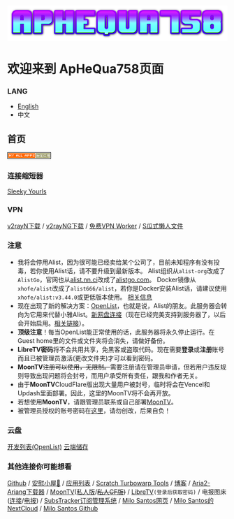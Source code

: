 ![Logo](./logo.png)
# 欢迎来到 ApHeQua758页面
### LANG
- [English](/index_en.html)
- 中文
## 首页
[![所有应用](./MyApps.gif)](/apps)
### 连接缩短器
[Sleeky Yourls](https://syourls.hsha1312.dpdns.org/)
### VPN
[v2rayN下载](https://github.com/2dust/v2rayN/releases/download/7.12.5/v2rayN-windows-64-desktop.zip) / [v2rayNG下载](https://github.com/2dust/v2rayNG/releases/download/1.10.4/v2rayNG_1.10.4_arm64-v8a.apk) / [免费VPN Worker](https://hqvpn.dpdns.org/cloudvpnpass) / [S瓜式懒人文件](https://syourls.hsha1312.dpdns.org/gr1xn1)
### 注意
- 我将会停用Alist，因为很可能已经卖给某个公司了，目前未知程序有没有投毒，若你使用Alist话，请不要升级到最新版本。
Alist组织从``alist-org``改成了``AlistGo``，官网也从[alist.nn.ci](https://alist.nn.ci)改成了[alistgo.com](https://alistgo.com)。
Docker镜像从``xhofe/alist``改成了``alist666/alist``，若你是Docker安装Alist话，请建议使用``xhofe/alist:v3.44.0``或更低版本使用。
[相关信息](https://www.freedidi.com/19598.html)
- 现在出现了新的解决方案：[OpenList](https://docs.oplist.org)，也就是说，Alist的朋友。此服务器会转向为它用来代替小雅Alist。[新网盘连接](https://opls.haoqi75.qzz.io)（现在已经完美支持到服务器了，以后会开始启用。[相关链接](https://question.run.claw.cloud/questions/10010000000001316)）。
- **顶级注意**！每当OpenList能正常使用的话，此服务器将永久停止运行。在Guest home里的文件或文件夹将会消失，请做好备份。
- **LibreTV密码**将不会共用共享，免黑客或盗取代码。现在需要**登录**或**注册**账号而且已被管理员激活(更改文件夹)才可以看到密码。
- **MoonTV**~~注册可以使用，无限制。~~需要注册请在管理员申请，但若用户违反规则导致出现问题将会封号，而用户承受所有责任，跟我和作者无关。
- 由于**MoonTV**CloudFlare版出现大量用户被封号，临时将会在Vencel和Updash里面部署。因此，这里的MoonTV将不会再开放。
- 若想使用**MoonTV**，请跟管理员联系或自己部署[MoonTV](https://github.com/senshinya/MoonTV)。
- 被管理员授权的账号密码在[这里](https://alist.haoqi75.dpdns.org/Onedrive/aphequa758/PASSWORD.md)，请勿创改，后果自负！
### 云盘
[开发列表(OpenList)](https://openlist.haoqi75.dpdns.org)
[云端储存](https://opl.qtdt.dpdns.org/)
### 其他连接你可能想看
[Github](https://github.com/haoqi75) / 
[安慰小屋🏡](https://anwen-anyi.github.io/) / 
[应用列表](https://page.haoqi75.ip-ddns.com/) / 
[Scratch Turbowarp Tools](https://sbwbt.haoqi75.ip-ddns.com/) / 
[博客](https://miblog.haoqi75.ip-ddns.com/) / 
[Aria2-Ariang下载器](https://aria2-ariang.haoqi75.ip-ddns.com/) / 
[MoonTV](https://mtv.qtdt.dpdns.org/)([私人版](https://mtv-p.bisebre.dpdns.org)/~~[私人CF版](https://mtv-p.bisebre.qzz.io))~~ / 
[LibreTV](https://lt.haoqi75.dpdns.org/)``(登录后获取密码)`` / 
电报图床([连接](https://tph.haoqi75.qzz.io/)/[电报](https://t.me/hqtpho)) / 
[SubsTracker订阅管理系统](https://github.com/wangwangit/SubsTracker/tree/master) / 
[Milo Santos网页](https://milosantos.com/) / 
[Milo Santos的NextCloud](https://cloud.milosantos.com/) / 
[Milo Santos Github](https://github.com/MiloDev123)
